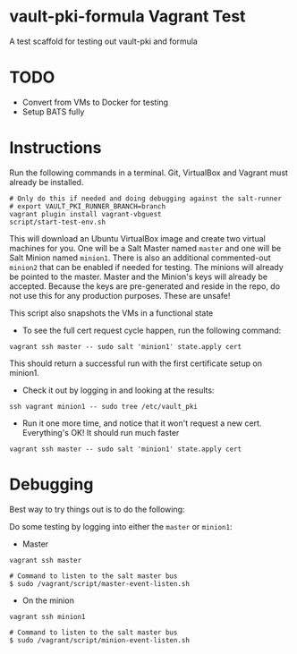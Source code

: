 # vault-pki-formula Vagrant Test

A test scaffold for testing out vault-pki and formula

# TODO
- Convert from VMs to Docker for testing
- Setup BATS fully

# Instructions

Run the following commands in a terminal. Git, VirtualBox and Vagrant must
already be installed.

```
# Only do this if needed and doing debugging against the salt-runner
# export VAULT_PKI_RUNNER_BRANCH=branch
vagrant plugin install vagrant-vbguest
script/start-test-env.sh
```

This will download an Ubuntu  VirtualBox image and create two virtual
machines for you. One will be a Salt Master named `master` and one will be Salt
Minion named `minion1`. There is also an additional commented-out `minion2` that
can be enabled if needed for testing. The minions will already be pointed to the master.
Master and the Minion's keys will already be accepted. Because the keys are
pre-generated and reside in the repo, do not use this for any production purposes.
These are unsafe!

This script also snapshots the VMs in a functional state

- To see the full cert request cycle happen, run the following command:
```
vagrant ssh master -- sudo salt 'minion1' state.apply cert
```

This should return a successful run with the first certificate setup on minion1.

- Check it out by logging in and looking at the results:
```
ssh vagrant minion1 -- sudo tree /etc/vault_pki
```

- Run it one more time, and notice that it won't request a new cert. Everything's OK! It should run much faster
```
vagrant ssh master -- sudo salt 'minion1' state.apply cert
```

# Debugging

Best way to try things out is to do the following:


Do some testing by logging into either the `master` or `minion1`:

- Master
```
vagrant ssh master

# Command to listen to the salt master bus
$ sudo /vagrant/script/master-event-listen.sh
```

- On the minion
```
vagrant ssh minion1

# Command to listen to the salt master bus
$ sudo /vagrant/script/minion-event-listen.sh
```


